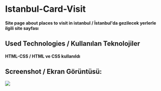 <h1>Istanbul-Card-Visit</h1>
<h4> Site page about places to visit in istanbul / İstanbul'da gezilecek yerlerle ilgili site sayfası</h4>


<h2>Used Technologies / Kullanılan Teknolojiler</h2>
<h4>HTML-CSS / HTML ve CSS kullanıldı</h4>

<h2>Screenshot / Ekran Görüntüsü:</h2>

 ![](istanbul-study.gif)

